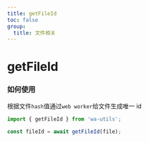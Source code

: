 ```yaml
---
title: getFileId
toc: false
group:
  title: 文件相关
---
```


# getFileId

### 如何使用

根据文件`hash`值通过`web worker`给文件生成唯一 id

```ts
import { getFileId } from 'wa-utils';

const fileId = await getFileId(file);
```

<code src='./demo.tsx'></code>
